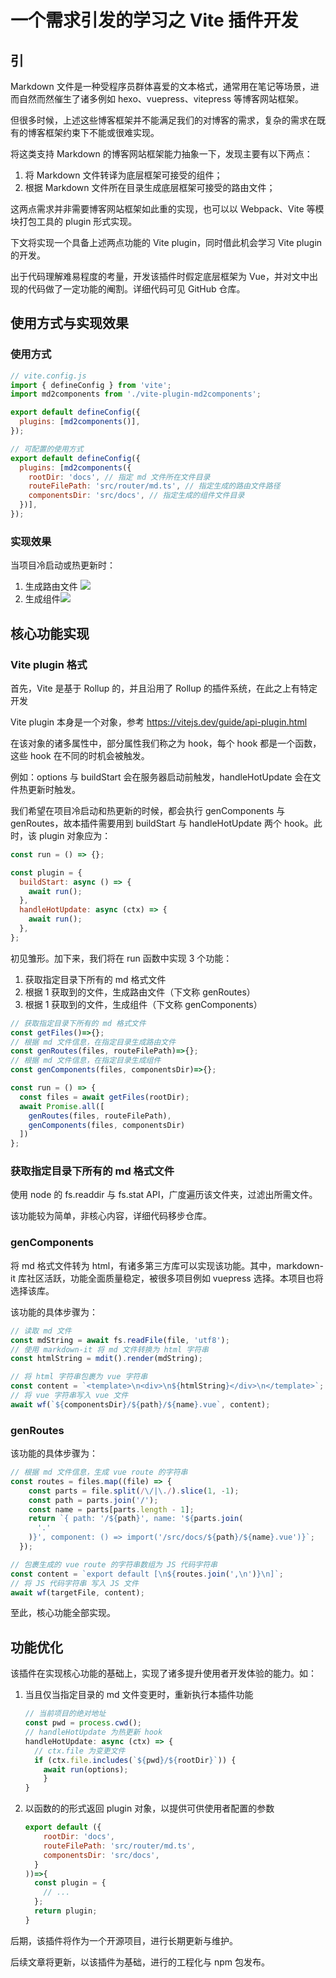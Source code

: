# 一个需求引发的学习之 Vite 插件开发

## 引

Markdown 文件是一种受程序员群体喜爱的文本格式，通常用在笔记等场景，进而自然而然催生了诸多例如 hexo、vuepress、vitepress  等博客网站框架。

但很多时候，上述这些博客框架并不能满足我们的对博客的需求，复杂的需求在既有的博客框架约束下不能或很难实现。

将这类支持 Markdown 的博客网站框架能力抽象一下，发现主要有以下两点：

1. 将 Markdown 文件转译为底层框架可接受的组件；
2. 根据 Markdown 文件所在目录生成底层框架可接受的路由文件；

这两点需求并非需要博客网站框架如此重的实现，也可以以 Webpack、Vite 等模块打包工具的 plugin 形式实现。

下文将实现一个具备上述两点功能的 Vite plugin，同时借此机会学习 Vite plugin 的开发。

出于代码理解难易程度的考量，开发该插件时假定底层框架为 Vue，并对文中出现的代码做了一定功能的阉割。详细代码可见 GitHub 仓库。

## 使用方式与实现效果

### 使用方式

```js
// vite.config.js
import { defineConfig } from 'vite';
import md2components from './vite-plugin-md2components';

export default defineConfig({
  plugins: [md2components()],
});

// 可配置的使用方式
export default defineConfig({
  plugins: [md2components({
    rootDir: 'docs', // 指定 md 文件所在文件目录
    routeFilePath: 'src/router/md.ts', // 指定生成的路由文件路径
    componentsDir: 'src/docs', // 指定生成的组件文件目录
  })],
});
```

### 实现效果

当项目冷启动或热更新时：

1. 生成路由文件 ![](./imgs/p1.png)
2. 生成组件![](./imgs/p2.png)

## 核心功能实现

### Vite plugin 格式

首先，Vite 是基于 Rollup 的，并且沿用了 Rollup 的插件系统，在此之上有特定开发

Vite plugin 本身是一个对象，参考 https://vitejs.dev/guide/api-plugin.html

在该对象的诸多属性中，部分属性我们称之为 hook，每个 hook 都是一个函数，这些 hook 在不同的时机会被触发。

例如：options 与 buildStart 会在服务器启动前触发，handleHotUpdate 会在文件热更新时触发。

我们希望在项目冷启动和热更新的时候，都会执行 genComponents 与 genRoutes，故本插件需要用到 buildStart 与 handleHotUpdate 两个 hook。此时，该 plugin 对象应为：

```js
const run = () => {};

const plugin = {
  buildStart: async () => {
    await run();
  },
  handleHotUpdate: async (ctx) => {
    await run();
  },
};
```

初见雏形。加下来，我们将在 run 函数中实现 3 个功能：

1. 获取指定目录下所有的 md 格式文件
2. 根据 1 获取到的文件，生成路由文件（下文称 genRoutes）
2. 根据 1 获取到的文件，生成组件（下文称 genComponents）

```js
// 获取指定目录下所有的 md 格式文件
const getFiles()=>{};
// 根据 md 文件信息，在指定目录生成路由文件
const genRoutes(files, routeFilePath)=>{};
// 根据 md 文件信息，在指定目录生成组件
const genComponents(files, componentsDir)=>{};

const run = () => {
  const files = await getFiles(rootDir);
  await Promise.all([
    genRoutes(files, routeFilePath),
    genComponents(files, componentsDir)
  ])
};
```

### 获取指定目录下所有的 md 格式文件

使用 node 的 fs.readdir 与 fs.stat API，广度遍历该文件夹，过滤出所需文件。

该功能较为简单，非核心内容，详细代码移步仓库。

### genComponents

将 md 格式文件转为 html，有诸多第三方库可以实现该功能。其中，markdown-it 库社区活跃，功能全面质量稳定，被很多项目例如 vuepress 选择。本项目也将选择该库。

该功能的具体步骤为：

```js
// 读取 md 文件
const mdString = await fs.readFile(file, 'utf8');
// 使用 markdown-it 将 md 文件转换为 html 字符串
const htmlString = mdit().render(mdString);

// 将 html 字符串包裹为 vue 字符串
const content = `<template>\n<div>\n${htmlString}</div>\n</template>`;
// 将 vue 字符串写入 vue 文件
await wf(`${componentsDir}/${path}/${name}.vue`, content);
```

### genRoutes

该功能的具体步骤为：

```js
// 根据 md 文件信息，生成 vue route 的字符串
const routes = files.map((file) => {
    const parts = file.split(/\/|\./).slice(1, -1);
    const path = parts.join('/');
    const name = parts[parts.length - 1];
    return `{ path: '/${path}', name: '${parts.join(
      '.'
    )}', component: () => import('/src/docs/${path}/${name}.vue')}`;
  });

// 包裹生成的 vue route 的字符串数组为 JS 代码字符串
const content = `export default [\n${routes.join(',\n')}\n]`;
// 将 JS 代码字符串 写入 JS 文件
await wf(targetFile, content);
```

至此，核心功能全部实现。

## 功能优化

该插件在实现核心功能的基础上，实现了诸多提升使用者开发体验的能力。如：

1. 当且仅当指定目录的 md 文件变更时，重新执行本插件功能

   ```js
   // 当前项目的绝对地址
   const pwd = process.cwd();
   // handleHotUpdate 为热更新 hook
   handleHotUpdate: async (ctx) => {
     // ctx.file 为变更文件
     if (ctx.file.includes(`${pwd}/${rootDir}`)) {
       await run(options);
       }
   }
   ```

2. 以函数的的形式返回 plugin 对象，以提供可供使用者配置的参数

   ```js
   export default ({
       rootDir: 'docs',
       routeFilePath: 'src/router/md.ts',
       componentsDir: 'src/docs',
     }
   ))=>{
     const plugin = {
       // ...
     };
     return plugin;
   }
   ```


后期，该插件将作为一个开源项目，进行长期更新与维护。

后续文章将更新，以该插件为基础，进行的工程化与 npm 包发布。